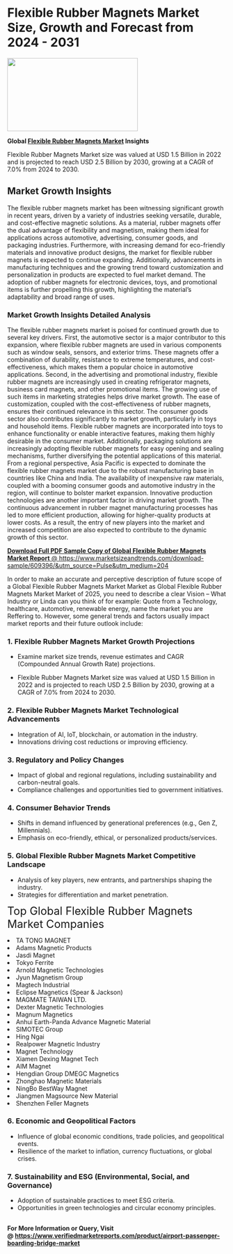 <H1>Flexible Rubber Magnets Market Size, Growth and Forecast from 2024 - 2031</H1><img class="aligncenter size-medium wp-image-584254" src="https://thirdeyenews.in/wp-content/uploads/2024/09/Global-Market-Research-300x168.jpeg" alt="" width="300" height="168" /><p><strong>Global&nbsp;<a href="https://www.marketsizeandtrends.com/download-sample/609396/&amp;utm_source=Pulse&amp;utm_medium=204">Flexible Rubber Magnets Market</a> Insights</strong></p><p>Flexible Rubber Magnets Market size was valued at USD 1.5 Billion in 2022 and is projected to reach USD 2.5 Billion by 2030, growing at a CAGR of 7.0% from 2024 to 2030.</p><p><h2>Market Growth Insights</h2> The flexible rubber magnets market has been witnessing significant growth in recent years, driven by a variety of industries seeking versatile, durable, and cost-effective magnetic solutions. As a material, rubber magnets offer the dual advantage of flexibility and magnetism, making them ideal for applications across automotive, advertising, consumer goods, and packaging industries. Furthermore, with increasing demand for eco-friendly materials and innovative product designs, the market for flexible rubber magnets is expected to continue expanding. Additionally, advancements in manufacturing techniques and the growing trend toward customization and personalization in products are expected to fuel market demand. The adoption of rubber magnets for electronic devices, toys, and promotional items is further propelling this growth, highlighting the material’s adaptability and broad range of uses. <p><a href="#"></a></p> <h3>Market Growth Insights Detailed Analysis</h3> The flexible rubber magnets market is poised for continued growth due to several key drivers. First, the automotive sector is a major contributor to this expansion, where flexible rubber magnets are used in various components such as window seals, sensors, and exterior trims. These magnets offer a combination of durability, resistance to extreme temperatures, and cost-effectiveness, which makes them a popular choice in automotive applications. Second, in the advertising and promotional industry, flexible rubber magnets are increasingly used in creating refrigerator magnets, business card magnets, and other promotional items. The growing use of such items in marketing strategies helps drive market growth. The ease of customization, coupled with the cost-effectiveness of rubber magnets, ensures their continued relevance in this sector. The consumer goods sector also contributes significantly to market growth, particularly in toys and household items. Flexible rubber magnets are incorporated into toys to enhance functionality or enable interactive features, making them highly desirable in the consumer market. Additionally, packaging solutions are increasingly adopting flexible rubber magnets for easy opening and sealing mechanisms, further diversifying the potential applications of this material. From a regional perspective, Asia Pacific is expected to dominate the flexible rubber magnets market due to the robust manufacturing base in countries like China and India. The availability of inexpensive raw materials, coupled with a booming consumer goods and automotive industry in the region, will continue to bolster market expansion. Innovative production technologies are another important factor in driving market growth. The continuous advancement in rubber magnet manufacturing processes has led to more efficient production, allowing for higher-quality products at lower costs. As a result, the entry of new players into the market and increased competition are also expected to contribute to the dynamic growth of this sector. <p><a href="#"></p><p><span class=""><strong>Download Full PDF Sample Copy of Global Flexible Rubber Magnets Market Report</strong> @ <a href="https://www.marketsizeandtrends.com/download-sample/609396/&amp;utm_source=Pulse&amp;utm_medium=204" target="_blank">https://www.marketsizeandtrends.com/download-sample/609396/&amp;utm_source=Pulse&amp;utm_medium=204</a></span></p><p>In order to make an accurate and perceptive description of future scope of a Global&nbsp;Flexible Rubber Magnets Market Market as Global&nbsp;Flexible Rubber Magnets Market Market of 2025, you need to describe a clear Vision &ndash; What Industry or Linda can you think of for example: Quote from a Technology, healthcare, automotive, renewable energy, name the market you are Reffering to. However, some general trends and factors usually impact market reports and their future outlook include:</p><h3>1.&nbsp;<strong>Flexible Rubber Magnets Market Growth Projections</strong></h3><ul><li>Examine market size trends, revenue estimates and CAGR (Compounded Annual Growth Rate) projections.</li><li><p>Flexible Rubber Magnets Market size was valued at USD 1.5 Billion in 2022 and is projected to reach USD 2.5 Billion by 2030, growing at a CAGR of 7.0% from 2024 to 2030.</p></li></ul><h3>2.&nbsp;<strong>Flexible Rubber Magnets Market Technological Advancements</strong></h3><ul><li>Integration of AI, IoT, blockchain, or automation in the industry.</li><li>Innovations driving cost reductions or improving efficiency.</li></ul><h3>3.&nbsp;<strong>Regulatory and Policy Changes</strong></h3><ul><li>Impact of global and regional regulations, including sustainability and carbon-neutral goals.</li><li>Compliance challenges and opportunities tied to government initiatives.</li></ul><h3>4.&nbsp;<strong>Consumer Behavior Trends</strong></h3><ul><li>Shifts in demand influenced by generational preferences (e.g., Gen Z, Millennials).</li><li>Emphasis on eco-friendly, ethical, or personalized products/services.</li></ul><h3>5.&nbsp;<strong>Global Flexible Rubber Magnets Market Competitive Landscape</strong></h3><ul><li>Analysis of key players, new entrants, and partnerships shaping the industry.</li><li>Strategies for differentiation and market penetration.</li></ul><p data-pm-slice="1 1 []"><span style="color: inherit; font-family: inherit; font-size: 25px;">Top Global Flexible Rubber Magnets Market Companies</span></p><div class="" data-test-id=""><p><li>TA TONG MAGNET</li><li> Adams Magnetic Products</li><li> Jasdi Magnet</li><li> Tokyo Ferrite</li><li> Arnold Magnetic Technologies</li><li> Jyun Magnetism Group</li><li> Magtech Industrial</li><li> Eclipse Magnetics (Spear & Jackson)</li><li> MAGMATE TAIWAN LTD.</li><li> Dexter Magnetic Technologies</li><li> Magnum Magnetics</li><li> Anhui Earth-Panda Advance Magnetic Material</li><li> SIMOTEC Group</li><li> Hing Ngai</li><li> Realpower Magnetic Industry</li><li> Magnet Technology</li><li> Xiamen Dexing Magnet Tech</li><li> AIM Magnet</li><li> Hengdian Group DMEGC Magnetics</li><li> Zhonghao Magnetic Materials</li><li> NingBo BestWay Magnet</li><li> Jiangmen Magsource New Material</li><li> Shenzhen Feller Magnets</li></p></div><h3>6.&nbsp;<strong>Economic and Geopolitical Factors</strong></h3><ul><li>Influence of global economic conditions, trade policies, and geopolitical events.</li><li>Resilience of the market to inflation, currency fluctuations, or global crises.</li></ul><h3>7.&nbsp;<strong>Sustainability and ESG (Environmental, Social, and Governance)</strong></h3><ul><li>Adoption of sustainable practices to meet ESG criteria.</li><li>Opportunities in green technologies and circular economy principles.</li></ul><h2><strong style="font-size: 14px;">For More Information or Query, Visit @&nbsp;</strong><a style="background-color: #ffffff; font-size: 14px;" href="https://www.marketsizeandtrends.com/report/flexible-rubber-magnets-market/" target="_blank">https://www.verifiedmarketreports.com/product/airport-passenger-boarding-bridge-market</a></h2>
